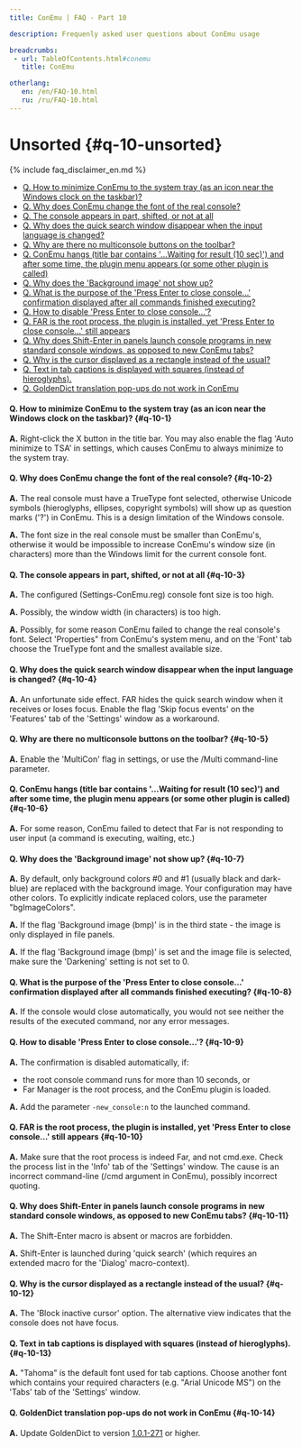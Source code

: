 ```yaml
---
title: ConEmu | FAQ - Part 10

description: Frequenly asked user questions about ConEmu usage

breadcrumbs:
 - url: TableOfContents.html#conemu
   title: ConEmu

otherlang:
   en: /en/FAQ-10.html
   ru: /ru/FAQ-10.html
---
```


# Unsorted  {#q-10-unsorted}

{% include faq_disclaimer_en.md %}

* [Q. How to minimize ConEmu to the system tray (as an icon near the Windows clock on the taskbar)?](#q-10-1)
* [Q. Why does ConEmu change the font of the real console?](#q-10-2)
* [Q. The console appears in part, shifted, or not at all](#q-10-3)
* [Q. Why does the quick search window disappear when the input language is changed?](#q-10-4)
* [Q. Why are there no multiconsole buttons on the toolbar?](#q-10-5)
* [Q. ConEmu hangs (title bar contains '...Waiting for result (10 sec)') and after some time, the plugin menu appears (or some other plugin is called)](#q-10-6)
* [Q. Why does the 'Background image' not show up?](#q-10-7)
* [Q. What is the purpose of the 'Press Enter to close console...' confirmation displayed after all commands finished executing?](#q-10-8)
* [Q. How to disable 'Press Enter to close console...'?](#q-10-9)
* [Q. FAR is the root process, the plugin is installed, yet 'Press Enter to close console...' still appears](#q-10-10)
* [Q. Why does Shift-Enter in panels launch console programs in new standard console windows, as opposed to new ConEmu tabs?](#q-10-11)
* [Q. Why is the cursor displayed as a rectangle instead of the usual?](#q-10-12)
* [Q. Text in tab captions is displayed with squares (instead of hieroglyphs).](#q-10-13)
* [Q. GoldenDict translation pop-ups do not work in ConEmu](#q-10-14)



#### Q. How to minimize ConEmu to the system tray (as an icon near the Windows clock on the taskbar)?   {#q-10-1}

**A.** Right-click the X button in the title bar. You may also enable the flag 'Auto minimize to TSA' in settings, which causes ConEmu to always minimize to the system tray.




#### Q. Why does ConEmu change the font of the real console?   {#q-10-2}

**A.** The real console must have a TrueType font selected, otherwise Unicode symbols (hieroglyphs, ellipses, copyright symbols) will show up as question marks ('?') in ConEmu. This is a design limitation of the Windows console.

**A.** The font size in the real console must be smaller than ConEmu's, otherwise it would be impossible to increase ConEmu's window size (in characters) more than the Windows limit for the current console font.




#### Q. The console appears in part, shifted, or not at all   {#q-10-3}

**A.** The configured (Settings-ConEmu.reg) console font size is too high.

**A.** Possibly, the window width (in characters) is too high.

**A.** Possibly, for some reason ConEmu failed to change the real console's font. Select 'Properties" from ConEmu's system menu, and on the 'Font' tab choose the TrueType font and the smallest available size.




#### Q. Why does the quick search window disappear when the input language is changed?   {#q-10-4}

**A.** An unfortunate side effect. FAR hides the quick search window when it receives or loses focus. Enable the flag 'Skip focus events' on the 'Features' tab of the 'Settings' window as a workaround.




#### Q. Why are there no multiconsole buttons on the toolbar?   {#q-10-5}

**A.** Enable the 'MultiCon' flag in settings, or use the /Multi command-line parameter.




#### Q. ConEmu hangs (title bar contains '...Waiting for result (10 sec)') and after some time, the plugin menu appears (or some other plugin is called)   {#q-10-6}

**A.** For some reason, ConEmu failed to detect that Far is not responding to user input (a command is executing, waiting, etc.)




#### Q. Why does the 'Background image' not show up?   {#q-10-7}

**A.** By default, only background colors #0 and #1 (usually black and dark-blue) are replaced with the background image. Your configuration may have other colors. To explicitly indicate replaced colors, use the parameter "bgImageColors".

**A.** If the flag 'Background image (bmp)' is in the third state - the image is only displayed in file panels.

**A.** If the flag 'Background image (bmp)' is set and the image file is selected, make sure the 'Darkening' setting is not set to 0.




#### Q. What is the purpose of the 'Press Enter to close console...' confirmation displayed after all commands finished executing?   {#q-10-8}

**A.** If the console would close automatically, you would not see neither the results of the executed command, nor any error messages.




#### Q. How to disable 'Press Enter to close console...'?   {#q-10-9}

**A.** The confirmation is disabled automatically, if:

* the root console command runs for more than 10 seconds, or
* Far Manager is the root process, and the ConEmu plugin is loaded.

**A.** Add the parameter `-new_console:n` to the launched command.




#### Q. FAR is the root process, the plugin is installed, yet 'Press Enter to close console...' still appears   {#q-10-10}

**A.** Make sure that the root process is indeed Far, and not cmd.exe. Check the process list in the 'Info' tab of the 'Settings' window. The cause is an incorrect command-line (/cmd argument in ConEmu), possibly incorrect quoting.




#### Q. Why does Shift-Enter in panels launch console programs in new standard console windows, as opposed to new ConEmu tabs?   {#q-10-11}

**A.** The Shift-Enter macro is absent or macros are forbidden.

**A.** Shift-Enter is launched during 'quick search' (which requires an extended macro for the 'Dialog' macro-context).




#### Q. Why is the cursor displayed as a rectangle instead of the usual?   {#q-10-12}

**A.** The 'Block inactive cursor' option. The alternative view indicates that the console does not have focus.




#### Q. Text in tab captions is displayed with squares (instead of hieroglyphs).   {#q-10-13}

**A.** "Tahoma" is the default font used for tab captions. Choose another font which contains your required characters (e.g. "Arial Unicode MS") on the 'Tabs' tab of the 'Settings' window.




#### Q. GoldenDict translation pop-ups do not work in ConEmu   {#q-10-14}

**A.** Update GoldenDict to version [1.0.1-271](http://goldendict.org/forum/viewtopic.php?p=7835#p7835) or higher.
